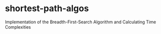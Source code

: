 # shortest-path-algos
Implementation of the Breadth-First-Search Algorithm and Calculating Time Complexities
